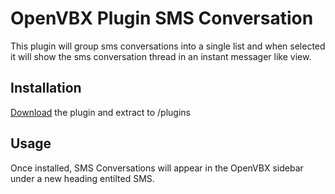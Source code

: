 # OpenVBX Plugin SMS Conversation

This plugin will group sms conversations into a single list and when selected it will show the sms conversation thread in an instant messager like view.

## Installation

[Download][1] the plugin and extract to /plugins

[1]: https://github.com/jpwalters/OpenVBX-Plugin-SMS-Conversation/archive/master.zip

## Usage

Once installed, SMS Conversations will appear in the OpenVBX sidebar under a new  heading entilted SMS.
